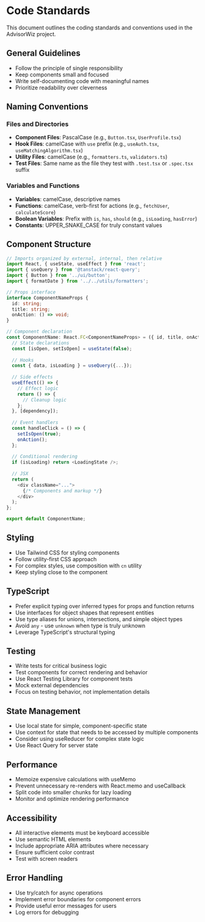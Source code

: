 
# Code Standards

This document outlines the coding standards and conventions used in the AdvisorWiz project.

## General Guidelines

- Follow the principle of single responsibility
- Keep components small and focused
- Write self-documenting code with meaningful names
- Prioritize readability over cleverness

## Naming Conventions

### Files and Directories

- **Component Files**: PascalCase (e.g., `Button.tsx`, `UserProfile.tsx`)
- **Hook Files**: camelCase with `use` prefix (e.g., `useAuth.tsx`, `useMatchingAlgorithm.tsx`)
- **Utility Files**: camelCase (e.g., `formatters.ts`, `validators.ts`)
- **Test Files**: Same name as the file they test with `.test.tsx` or `.spec.tsx` suffix

### Variables and Functions

- **Variables**: camelCase, descriptive names
- **Functions**: camelCase, verb-first for actions (e.g., `fetchUser`, `calculateScore`)
- **Boolean Variables**: Prefix with `is`, `has`, `should` (e.g., `isLoading`, `hasError`)
- **Constants**: UPPER_SNAKE_CASE for truly constant values

## Component Structure

```typescript
// Imports organized by external, internal, then relative
import React, { useState, useEffect } from 'react';
import { useQuery } from '@tanstack/react-query';
import { Button } from '../ui/button';
import { formatDate } from '../../utils/formatters';

// Props interface
interface ComponentNameProps {
  id: string;
  title: string;
  onAction: () => void;
}

// Component declaration
const ComponentName: React.FC<ComponentNameProps> = ({ id, title, onAction }) => {
  // State declarations
  const [isOpen, setIsOpen] = useState(false);
  
  // Hooks
  const { data, isLoading } = useQuery({...});
  
  // Side effects
  useEffect(() => {
    // Effect logic
    return () => {
      // Cleanup logic
    };
  }, [dependency]);
  
  // Event handlers
  const handleClick = () => {
    setIsOpen(true);
    onAction();
  };
  
  // Conditional rendering
  if (isLoading) return <LoadingState />;
  
  // JSX
  return (
    <div className="...">
      {/* Components and markup */}
    </div>
  );
};

export default ComponentName;
```

## Styling

- Use Tailwind CSS for styling components
- Follow utility-first CSS approach
- For complex styles, use composition with `cn` utility
- Keep styling close to the component

## TypeScript

- Prefer explicit typing over inferred types for props and function returns
- Use interfaces for object shapes that represent entities
- Use type aliases for unions, intersections, and simple object types
- Avoid `any` - use `unknown` when type is truly unknown
- Leverage TypeScript's structural typing

## Testing

- Write tests for critical business logic
- Test components for correct rendering and behavior
- Use React Testing Library for component tests
- Mock external dependencies
- Focus on testing behavior, not implementation details

## State Management

- Use local state for simple, component-specific state
- Use context for state that needs to be accessed by multiple components
- Consider using useReducer for complex state logic
- Use React Query for server state

## Performance

- Memoize expensive calculations with useMemo
- Prevent unnecessary re-renders with React.memo and useCallback
- Split code into smaller chunks for lazy loading
- Monitor and optimize rendering performance

## Accessibility

- All interactive elements must be keyboard accessible
- Use semantic HTML elements
- Include appropriate ARIA attributes where necessary
- Ensure sufficient color contrast
- Test with screen readers

## Error Handling

- Use try/catch for async operations
- Implement error boundaries for component errors
- Provide useful error messages for users
- Log errors for debugging
